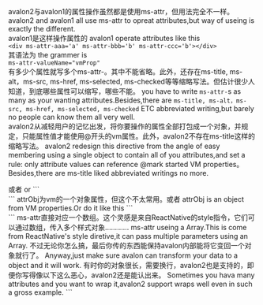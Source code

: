 avalon2与avalon1的属性操作虽然都是使用ms-attr，但用法完全不一样。  
avalon2 and avalon1 all use ms-attr to opreat attributes,but way of useing is exactly the different.  
avalon1是这样操作属性的
avalon1 operate attributes like this  
```<div ms-attr-aaa='a' ms-attr-bbb='b' ms-attr-ccc='b'></div>```  
其语法为
the grammer is   
```ms-attr-valueName="vmProp"```  
有多少个属性就写多个ms-attr-。其中不能省略。此外，还存在ms-title, ms-alt，ms-src, ms-href, ms-selected, ms-checked等等缩略写法。但估计很少人知道，到底哪些属性可以缩写，哪些不能。
you have to write ```ms-attr-```s as many as your wanting attributes.Besides,there are ```ms-title, ms-alt，ms-src, ms-href, ms-selected, ms-checked``` ETC abbreviated writing,but barely no people can know them all very well.  
avalon2从减轻用户的记忆出发，将你要操作的属性全部打包成一个对象，并规定，只能属性值才能使用@开头的vm属性。此外，avalon2不存在ms-title这样的缩略写法。
avalon2 redesign this directive from the angle of easy membering using a single object to contain all of you attributes,and set a rule: only attribute values can reference @mark started VM properties。Besides,there are ms-title liked abbreviated writings no more.  
<div ms-attr="{aaa:@a, bbb:@b+11, ccc: @fn(@d,@e)}"></div>
或者
or  
```<div ms-attr="@attrObj"></div>```  
attrObj为vm的一个对象属性，但这个不太常用。或者
attrObj is an object from VM properties.Or do it like this  
```<div ms-attr="[{@aaa:@a}, {bbb: @b}, @toggle ? {add:"111"}: {}]"></div>```  
ms-attr直接对应一个数组。这个灵感是来自ReactNative的style指令，它们可以通过数组，传入多个样式对象…………
ms-attr useing a Array.This is come from ReactNative's style diretive,it can pass multiple parameters using an Array.  
不过无论你怎么搞，最后你传的东西能保持avalon内部能将它变回一个对象就行了。
Anyway,just make sure avalon can transform your data to a object and it will work.  
有时你的对象很长，需要换行，avalon2也是支持的，即便你写得像以下这么恶心，avalon2还是能认出来。  
Sometimes you hava many attributes and you want to wrap it,avalon2 support wraps well even in such a gross example.  
```
<!DOCTYPE html>
<html>
    <head>
        <title>TODO supply a title</title>
        <meta charset="UTF-8">
        <meta name="viewport" content="width=device-width">
        <script src="./dist/avalon.js"></script>
        <script >
            var vm = avalon.define({
                $id: "test",
                title:111,
                src: "222",
                lang: 333
            })

        </script>
    </head>
    <body ms-controller="test" >
          <div  aaa='ddd' bbb=333 
                ms-attr='{title: @title,
                    ddd:@src, 
                    lang:@lang}' >{{
                   @src ? 333: 'empty'
              }}</div>
          <input ms-duplex="@src"/>
    </body>
</html>
```

但为了性能起见，ms-attr最好还是保持在一行吧。
for the sake of performance,please keep ms-attr short in a single line
